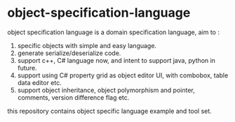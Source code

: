 object-specification-language 
=============================

object specification language is a domain specification language, aim to :
1. specific objects with simple and easy language.
2. generate serialize/deserialize code.
3. support c++, C# language now, and intent to support java, python in future.
4. support using C# property grid as object editor UI, with combobox, table data editor etc.
5. support object inheritance, object polymorphism and pointer, comments, version difference flag etc.

this repository contains object specific language example and tool set.

